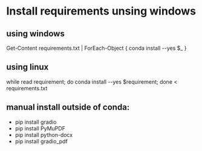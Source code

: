 # Install requirements unsing windows
## using windows
Get-Content requirements.txt | ForEach-Object { conda install --yes $_ }


## using linux
while read requirement; do conda install --yes $requirement; done < requirements.txt


## manual install outside of conda:
* pip install gradio
* pip install PyMuPDF
* pip install python-docx
* pip install gradio_pdf
